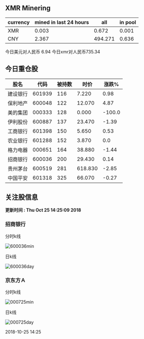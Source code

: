 ## XMR Minering

|currency|mined in last 24 hours|all|in pool|
|---|---|---|---|
|XMR|0.003|0.672|0.001|
|CNY|2.367|494.271|0.636|

今日美元对人民币 6.94	今日xmr对人民币735.34


## 今日重仓股 

|股名|代码|被持数|时价|涨跌%|
|---|---|---|---|---|
|建设银行|601939|116|7.220|0.98|
|保利地产|600048|122|12.070|4.87|
|美的集团|000333|128|0.000|-100.0|
|伊利股份|600887|137|23.470|-1.39|
|工商银行|601398|150|5.650|0.53|
|农业银行|601288|152|3.870|0.0|
|格力电器|000651|164|38.880|-1.44|
|招商银行|600036|200|29.430|0.14|
|贵州茅台|600519|281|618.830|-2.85|
|中国平安|601318|325|66.070|-0.27|

## 关注股信息
**更新时间 : Thu Oct 25 14:25:09 2018**
### 招商银行 
分时k线

![600036min](http://image.sinajs.cn/newchart/min/n/sh600036.gif)

日k线

![600036day](http://image.sinajs.cn/newchart/daily/n/sh600036.gif)

### 京东方Ａ 
分时k线

![000725min](http://image.sinajs.cn/newchart/min/n/sz000725.gif)

日k线

![000725day](http://image.sinajs.cn/newchart/daily/n/sz000725.gif)

2018-10-25 14:25